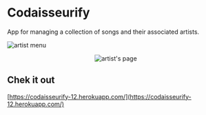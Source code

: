 # Codaisseurify

App for managing a collection of songs and their associated artists.

 <img src="http://res.cloudinary.com/mdfchucknorris/image/upload/v1512379575/Screenshot_from_2017-12-04_10-20-27_xd0kjc.png"
 alt="artist menu" />
 <p align="center">
 <img src="http://res.cloudinary.com/mdfchucknorris/image/upload/v1512379815/Screenshot_from_2017-12-04_10-29-55_zo8n2o.png" display="block" margin-top="20"
 alt="artist's page" />
</p>

 ## Chek it out

[https://codaisseurify-12.herokuapp.com/](https://codaisseurify-12.herokuapp.com/)
